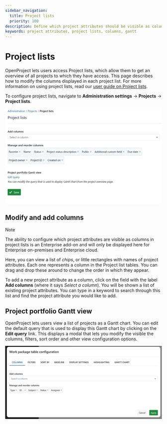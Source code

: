 ```yaml
---
sidebar_navigation:
  title: Project lists
  priority: 100
description: Define which project attributes should be visible as columns in the cross-project global project lists and Gantt views
keywords: project attributes, project lists, columns, gantt
---
```


# Project lists

OpenProject lets users access Project lists, which allow them to get an overview of all projects to which they have access. This page describes how to modify the columns displayed in each project list. For more information on using project lists, read our [user guide on Project lists](../../../user-guide/projects/project-lists).

To configure project lists, navigate to **Administration settings** → **Projects** → **Project lists**.

![Project lists in OpenProject administration](open_project_system_guide_projects_project_lists.png)

## Modify and add columns

> [!NOTE]
>
> The ability to configure which project attributes are visible as columns in project lists is an Enterprise add-on and will only be displayed here for Enterprise on-premises and Enterprise cloud.

Here, you can view a list of *chips*, or little rectangles with names of project attributes. Each one represents a column in the Project list tables. You can drag and drop these around to change the order in which they appear.

To add a new project attribute as a column, click on the field with the label **Add columns** (where it says *Select a column*). You will be shown a list of existing project attributes. You can type in a keyword to search through this list and find the project attribute you would like to add.

## Project portfolio Gantt view

OpenProject lets users view a list of projects as a Gantt chart. You can edit the default query that is used to display this Gantt chart by clicking on the **Edit query** link. This displays a modal that lets you modify the visible the columns, filters, sort order and other view configuration options.

![Work package table configuration in OpenProject administration](open_project_system_guide_projects_project_lists_gannt_query.png)
